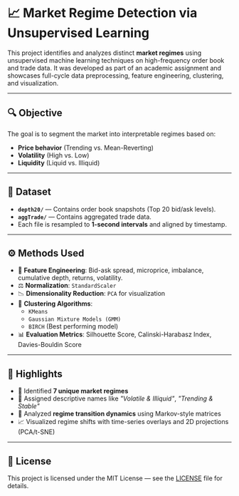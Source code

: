 # 📈 Market Regime Detection via Unsupervised Learning

This project identifies and analyzes distinct **market regimes** using unsupervised machine learning techniques on high-frequency order book and trade data. It was developed as part of an academic assignment and showcases full-cycle data preprocessing, feature engineering, clustering, and visualization.

---

## 🔍 Objective

The goal is to segment the market into interpretable regimes based on:
- **Price behavior** (Trending vs. Mean-Reverting)
- **Volatility** (High vs. Low)
- **Liquidity** (Liquid vs. Illiquid)

---

## 📁 Dataset

- **`depth20/`** — Contains order book snapshots (Top 20 bid/ask levels).
- **`aggTrade/`** — Contains aggregated trade data.
- Each file is resampled to **1-second intervals** and aligned by timestamp.

---

## ⚙️ Methods Used

- 🧪 **Feature Engineering**: Bid-ask spread, microprice, imbalance, cumulative depth, returns, volatility.
- ⚖️ **Normalization**: `StandardScaler`
- 📉 **Dimensionality Reduction**: `PCA` for visualization
- 🤖 **Clustering Algorithms**:
  - `KMeans`
  - `Gaussian Mixture Models (GMM)`
  - `BIRCH` (Best performing model)
- 📊 **Evaluation Metrics**: Silhouette Score, Calinski-Harabasz Index, Davies-Bouldin Score

---

## 📌 Highlights

- 🔎 Identified **7 unique market regimes**
- 🧠 Assigned descriptive names like _"Volatile & Illiquid"_, _"Trending & Stable"_
- 🔁 Analyzed **regime transition dynamics** using Markov-style matrices
- 📈 Visualized regime shifts with time-series overlays and 2D projections (PCA/t-SNE)

---

## 📜 License

This project is licensed under the MIT License — see the [LICENSE](LICENSE) file for details.


